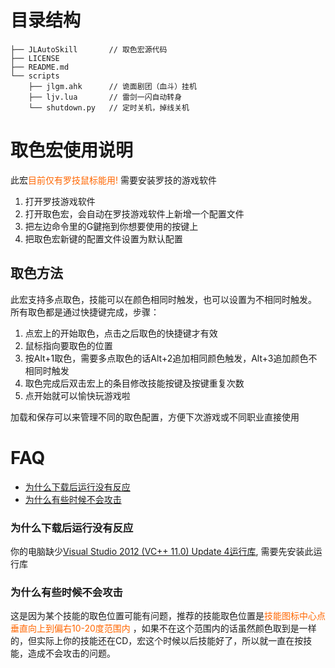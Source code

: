 # 目录结构

```
├── JLAutoSkill       // 取色宏源代码
├── LICENSE
├── README.md
└── scripts
    ├── jlgm.ahk      // 诡面剧团（血斗）挂机
    ├── ljv.lua       // 雷剑一闪自动转身
    └── shutdown.py   // 定时关机，掉线关机
```

# 取色宏使用说明
此宏<font color="#ff6600">目前仅有罗技鼠标能用!</font> 需要安装罗技的游戏软件

1. 打开罗技游戏软件
2. 打开取色宏，会自动在罗技游戏软件上新增一个配置文件
3. 把左边命令里的G鍵拖到你想要使用的按键上
4. 把取色宏新键的配置文件设置为默认配置

## 取色方法
此宏支持多点取色，技能可以在颜色相同时触发，也可以设置为不相同时触发。
所有取色都是通过快捷键完成，步骤：

1. 点宏上的开始取色，点击之后取色的快捷键才有效
2. 鼠标指向要取色的位置
3. 按Alt+1取色，需要多点取色的话Alt+2追加相同颜色触发，Alt+3追加颜色不相同时触发
4. 取色完成后双击宏上的条目修改技能按键及按键重复次数
5. 点开始就可以愉快玩游戏啦

加载和保存可以来管理不同的取色配置，方便下次游戏或不同职业直接使用


# FAQ
- [为什么下载后运行没有反应](#为什么下载后运行没有反应)
- [为什么有些时候不会攻击](#为什么有些时候不会攻击)


### 为什么下载后运行没有反应
你的电脑缺少[Visual Studio 2012 (VC++ 11.0) Update 4运行库](https://docs.microsoft.com/en-us/cpp/windows/latest-supported-vc-redist?view=msvc-170#visual-studio-2012-vc-110-update-4), 需要先安装此运行库

### 为什么有些时候不会攻击
这是因为某个技能的取色位置可能有问题，推荐的技能取色位置是<font color="#ff6600">技能图标中心点垂直向上到偏右10-20度范围内</font> ，如果不在这个范围内的话虽然颜色取到是一样的，但实际上你的技能还在CD，宏这个时候以后技能好了，所以就一直在按技能，造成不会攻击的问题。
